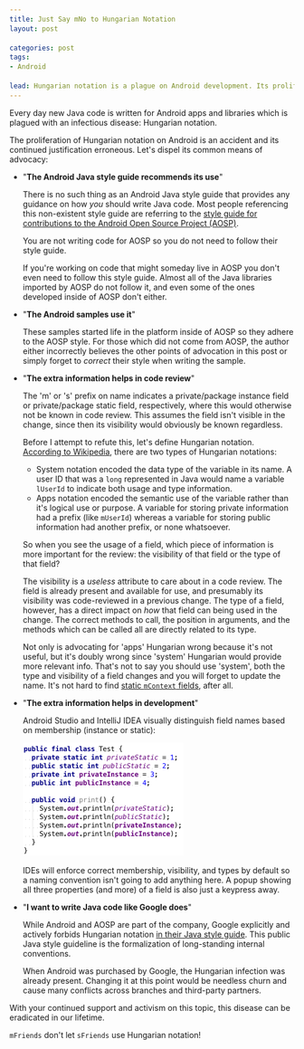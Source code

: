 ```yaml
---
title: Just Say mNo to Hungarian Notation
layout: post

categories: post
tags:
- Android

lead: Hungarian notation is a plague on Android development. Its proliferation is nothing more than a misinterpretation and justification an erroneous copy/paste.
---
```


Every day new Java code is written for Android apps and libraries which is plagued with an infectious disease: Hungarian notation.

The proliferation of Hungarian notation on Android is an accident and its continued justification erroneous. Let's dispel its common means of advocacy:

 *  "**The Android Java style guide recommends its use**"

     There is no such thing as an Android Java style guide that provides any guidance on how *you* should write Java code. Most people referencing this non-existent style guide are referring to the [style guide for contributions to the Android Open Source Project (AOSP)](http://s.android.com/source/code-style.html#follow-field-naming-conventions).

     You are not writing code for AOSP so you do not need to follow their style guide.

     If you're working on code that might someday live in AOSP you don't even need to follow this style guide. Almost all of the Java libraries imported by AOSP do not follow it, and even some of the ones developed inside of AOSP don't either.

 *  "**The Android samples use it**"

    These samples started life in the platform inside of AOSP so they adhere to the AOSP style. For those which did not come from AOSP, the author either incorrectly believes the other points of advocation in this post or simply forget to *correct* their style when writing the sample.

 *  "**The extra information helps in code review**"

    The 'm' or 's' prefix on name indicates a private/package instance field or private/package static field, respectively, where this would otherwise not be known in code review. This assumes the field isn't visible in the change, since then its visibility would obviously be known regardless.

    Before I attempt to refute this, let's define Hungarian notation. [According to Wikipedia](https://en.wikipedia.org/wiki/Hungarian_notation#Systems_vs._Apps_Hungarian), there are two types of Hungarian notations:

    * System notation encoded the data type of the variable in its name. A user ID that was a `long` represented in Java would name a variable `lUserId` to indicate both usage and type information.
    * Apps notation encoded the semantic use of the variable rather than it's logical use or purpose. A variable for storing private information had a prefix (like `mUserId`) whereas a variable for storing public information had another prefix, or none whatsoever.

    So when you see the usage of a field, which piece of information is more important for the review: the visibility of that field or the type of that field?

    The visibility is a *useless* attribute to care about in a code review. The field is already present and available for use, and presumably its visibility was code-reviewed in a previous change. The type of a field, however, has a direct impact on *how* that field can being used in the change. The correct methods to call, the position in arguments, and the methods which can be called all are directly related to its type.

    Not only is advocating for 'apps' Hungarian wrong because it's not useful, but it's doubly wrong since 'system' Hungarian would provide more relevant info. That's not to say you should use 'system', both the type and visibility of a field changes and you will forget to update the name. It's not hard to find [static `mContext` fields](https://github.com/square/leakcanary/blob/4950e1756c79fba871f524d5d9c47ed9322b23b3/leakcanary-android/src/main/java/com/squareup/leakcanary/AndroidExcludedRefs.java#L263-L269), after all.

 *  "**The extra information helps in development**"

    Android Studio and IntelliJ IDEA visually distinguish field names based on membership (instance or static):

    <img src="/static/post-image/hungarian-idea.png" width="283">

    IDEs will enforce correct membership, visibility, and types by default so a naming convention isn't going to add anything here. A popup showing all three properties (and more) of a field is also just a keypress away.

 *  "**I want to write Java code like Google does**"

    While Android and AOSP are part of the company, Google explicitly and actively forbids Hungarian notation [in their Java style guide](https://google.github.io/styleguide/javaguide.html#s5.1-identifier-names). This public Java style guideline is the formalization of long-standing internal conventions.

    When Android was purchased by Google, the Hungarian infection was already present. Changing it at this point would be needless churn and cause many conflicts across branches and third-party partners.

With your continued support and activism on this topic, this disease can be eradicated in our lifetime.

`mFriends` don't let `sFriends` use Hungarian notation!
